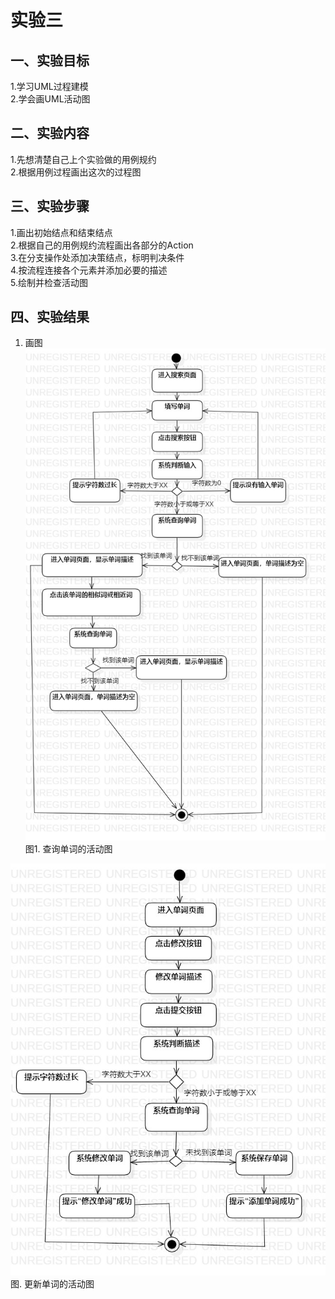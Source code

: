 # 实验三

## 一、实验目标

1.学习UML过程建模  
2.学会画UML活动图

## 二、实验内容

1.先想清楚自己上个实验做的用例规约  
2.根据用例过程画出这次的过程图  

## 三、实验步骤  

1.画出初始结点和结束结点  
2.根据自己的用例规约流程画出各部分的Action  
3.在分支操作处添加决策结点，标明判决条件  
4.按流程连接各个元素并添加必要的描述  
5.绘制并检查活动图


## 四、实验结果

1. 画图  
![UML用例图](./ActivityDiagram1.jpg)  
图1. 查询单词的活动图  
  
![UML用例图](./ActivityDiagram2.jpg)  
图. 更新单词的活动图  
